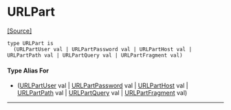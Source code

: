# URLPart
<span class="source-link">[[Source]](src/server/url_encode.md#L8)</span>
```pony
type URLPart is
  (URLPartUser val | URLPartPassword val | URLPartHost val | URLPartPath val | URLPartQuery val | URLPartFragment val)
```

#### Type Alias For

* ([URLPartUser](server-URLPartUser.md) val | [URLPartPassword](server-URLPartPassword.md) val | [URLPartHost](server-URLPartHost.md) val | [URLPartPath](server-URLPartPath.md) val | [URLPartQuery](server-URLPartQuery.md) val | [URLPartFragment](server-URLPartFragment.md) val)

---

